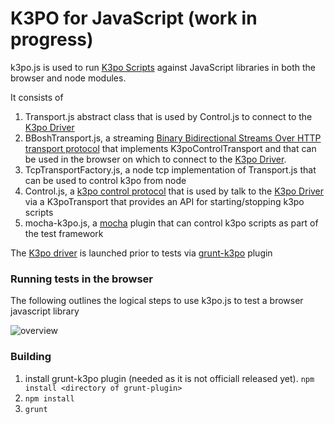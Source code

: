 # K3PO for JavaScript (work in progress)

k3po.js is used to run [K3po Scripts](https://github.com/k3po/k3po/wiki/Scripting-Language) against JavaScript libraries in both the browser and node modules.

It consists of 

1. Transport.js abstract class that is used by Control.js to connect to the [K3po Driver](https://github.com/k3po/k3po/tree/develop/driver)
1. BBoshTransport.js, a streaming [Binary Bidirectional Streams Over HTTP transport protocol](https://github.com/k3po/k3po/tree/develop/specification/bbosh) that implements K3poControlTransport and that can be used in the browser on which to connect to the [K3po Driver](https://github.com/k3po/k3po/tree/develop/driver).
1. TcpTransportFactory.js, a node tcp implementation of Transport.js that can be used to control k3po from node
1. Control.js, a [k3po control protocol](https://github.com/k3po/k3po/tree/develop/specification/k3po.control) that is used by talk to the [K3po Driver](https://github.com/k3po/k3po/tree/develop/driver) via a K3poTransport that provides an API for starting/stopping k3po scripts
1. mocha-k3po.js, a [mocha](https://mochajs.org/) plugin that can control k3po scripts as part of the test framework

The [K3po driver](https://github.com/k3po/k3po/tree/develop/driver) is launched prior to tests via [grunt-k3po](https://github.com/k3po/grunt-k3po) plugin

### Running tests in the browser

The following outlines the logical steps to use k3po.js to test a browser javascript library 

![overview](https://raw.github.com/k3po/k3po.js/develop/design.jpg)


### Building

1. install grunt-k3po plugin (needed as it is not officiall released yet).  `npm install <directory of grunt-plugin>`
1. `npm install`
1. `grunt`
